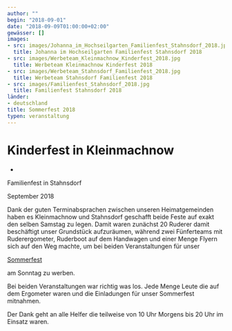 ```yaml
---
author: ""
begin: "2018-09-01"
date: "2018-09-09T01:00:00+02:00"
gewässer: []
images:
- src: images/Johanna_im_Hochseilgarten_Familienfest_Stahnsdorf_2018.jpg
  title: Johanna im Hochseilgarten Familienfest Stahnsdorf 2018
- src: images/Werbeteam_Kleinmachnow_Kinderfest_2018.jpg
  title: Werbeteam Kleinmachnow Kinderfest 2018
- src: images/Werbeteam_Stahnsdorf_Familienfest_2018.jpg
  title: Werbeteam Stahnsdorf Familienfest 2018
- src: images/Familienfest_Stahnsdorf_2018.jpg
  title: Familienfest Stahnsdorf 2018
länder: 
- deutschland
title: Sommerfest 2018
typen: veranstaltung
---
```



# Kinderfest in Kleinmachnow


+

Familienfest in Stahnsdorf

September 2018

Dank der guten Terminabsprachen zwischen unseren Heimatgemeinden haben es Kleinmachnow und Stahnsdorf geschafft beide Feste auf exakt den selben Samstag zu legen. Damit waren zunächst 20 Ruderer damit beschäftigt unser Grundstück aufzuräumen, während zwei Fünferteams mit Ruderergometer, Ruderboot auf dem Handwagen und einer Menge Flyern sich auf den Weg machte, um bei beiden Veranstaltungen für unser

[Sommerfest](/berichte/2018/sommerfest_20181)

am Sonntag zu werben.

Bei beiden Veranstaltungen war richtig was los. Jede Menge Leute die auf dem Ergometer waren und die Einladungen für unser Sommerfest mitnahmen.

Der Dank geht an alle Helfer die teilweise von 10 Uhr Morgens bis 20 Uhr im Einsatz waren.
